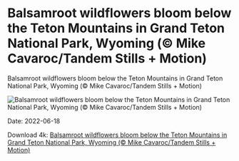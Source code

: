 # Balsamroot wildflowers bloom below the Teton Mountains in Grand Teton National Park, Wyoming (© Mike Cavaroc/Tandem Stills + Motion)

Balsamroot wildflowers bloom below the Teton Mountains in Grand Teton National Park, Wyoming (© Mike Cavaroc/Tandem Stills + Motion)

![Balsamroot wildflowers bloom below the Teton Mountains in Grand Teton National Park, Wyoming (© Mike Cavaroc/Tandem Stills + Motion)](https://bing.com/th?id=OHR.Balsamroot_EN-US8641268598_UHD.jpg&w=1024&h=576)

Date: 2022-06-18

Download 4k: [Balsamroot wildflowers bloom below the Teton Mountains in Grand Teton National Park, Wyoming (© Mike Cavaroc/Tandem Stills + Motion)](https://bing.com/th?id=OHR.Balsamroot_EN-US8641268598_UHD.jpg)

